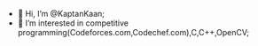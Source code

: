 - 👋 Hi, I’m @KaptanKaan;
- 👀 I’m interested in competitive programming(Codeforces.com,Codechef.com),C,C++,OpenCV;


<!---
KaptanKaan/KaptanKaan is a ✨ special ✨ repository because its `README.md` (this file) appears on your GitHub profile.
You can click the Preview link to take a look at your changes.
--->

